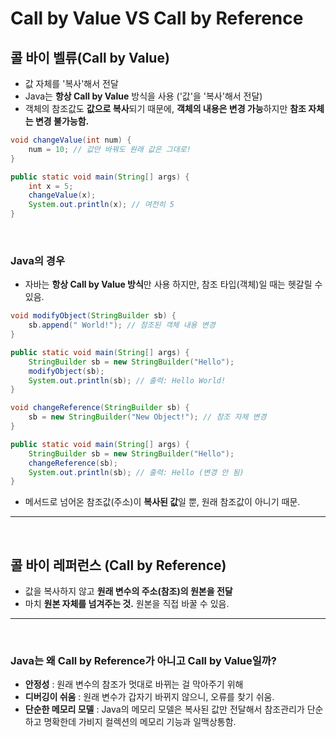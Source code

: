 # Call by Value VS Call by Reference


## 콜 바이 벨류(Call by Value)
- 값 자체를 '복사'해서 전달
- Java는 **항상 Call by Value** 방식을 사용 ('값'을 '복사'해서 전달)
- 객체의 참조값도 **값으로 복사**되기 때문에, **객체의 내용은 변경 가능**하지만 **참조 자체는 변경 불가능함.**

```java
void changeValue(int num) {
    num = 10; // 값만 바꿔도 원래 값은 그대로!
}

public static void main(String[] args) {
    int x = 5;
    changeValue(x);
    System.out.println(x); // 여전히 5
}

```

<br> 

### Java의 경우
- 자바는 **항상 Call by Value 방식**만 사용 하지만, 참조 타입(객체)일 때는 헷갈릴 수 있음.
```java
void modifyObject(StringBuilder sb) {
    sb.append(" World!"); // 참조된 객체 내용 변경
}

public static void main(String[] args) {
    StringBuilder sb = new StringBuilder("Hello");
    modifyObject(sb);
    System.out.println(sb); // 출력: Hello World!
}

```
```java
void changeReference(StringBuilder sb) {
    sb = new StringBuilder("New Object!"); // 참조 자체 변경
}

public static void main(String[] args) {
    StringBuilder sb = new StringBuilder("Hello");
    changeReference(sb);
    System.out.println(sb); // 출력: Hello (변경 안 됨)
}
```
-  메서드로 넘어온 참조값(주소)이 **복사된 값**일 뿐, 원래 참조값이 아니기 때문.

----

<br>

## 콜 바이 레퍼런스 (Call by Reference)
- 값을 복사하지 않고 **원래 변수의 주소(참조)의 원본을 전달**
- 마치 **원본 자체를 넘겨주는 것.** 원본을 직접 바꿀 수 있음.


----

<br>

### Java는 왜 Call by Reference가 아니고 Call by Value일까?
- **안정성** : 원래 변수의 참조가 멋대로 바뀌는 걸 막아주기 위해
- **디버깅이 쉬움** : 원래 변수가 갑자기 바뀌지 않으니, 오류를 찾기 쉬움.
- **단순한 메모리 모델** : Java의 메모리 모델은 복사된 값만 전달해서 참조관리가 단순하고 명확한데 가비지 컬렉션의 메모리 기능과 일맥상통함.